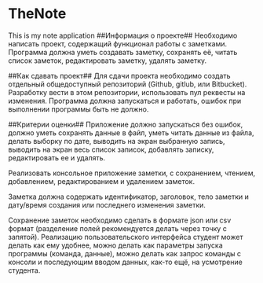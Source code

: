# TheNote
This is my note application
##Информация о проекте##
Необходимо написать проект, содержащий функционал работы с заметками. 
Программа должна уметь создавать заметку, сохранять её, читать список заметок,
редактировать заметку, удалять заметку.

##Как сдавать проект##
Для сдачи проекта необходимо создать отдельный общедоступный репозиторий
(Github, gitlub, или Bitbucket). Разработку вести в этом репозитории, 
использовать пул реквесты на изменения. Программа должна запускаться и работать,
ошибок при выполнении программы быть не должно.

##Критерии оценки##
Приложение должно запускаться без ошибок, должно уметь сохранять данные в файл,
уметь читать данные из файла, делать выборку по дате, выводить на экран выбранную запись,
выводить на экран весь список записок, добавлять записку, редактировать ее и удалять.

Реализовать консольное приложение заметки, с сохранением, чтением, добавлением, редактированием и удалением заметок.

Заметка должна содержать идентификатор, заголовок, тело заметки и дату/время создания или последнего изменения заметки.

Сохранение заметок необходимо сделать в формате json или csv формат (разделение полей рекомендуется делать через точку с запятой). Реализацию пользовательского интерфейса студент может делать как ему удобнее, можно делать как параметры запуска программы (команда, данные), можно делать как запрос команды с консоли и последующим вводом данных, как-то ещё, на усмотрение студента.
